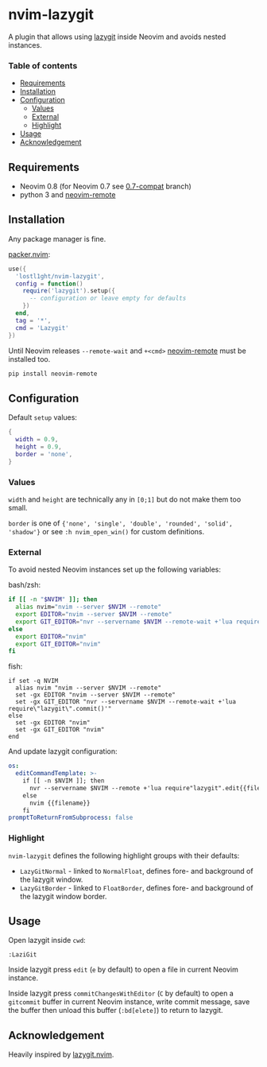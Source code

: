 # nvim-lazygit

A plugin that allows using [lazygit](https://github.com/jesseduffield/lazygit) inside Neovim
and avoids nested instances.

### Table of contents
* [Requirements](#requirements)
* [Installation](#installation)
* [Configuration](#configuration)
    * [Values](#values)
    * [External](#external)
    * [Highlight](#highlight)
* [Usage](#usage)
* [Acknowledgement](#acknowledgement)

## Requirements

* Neovim 0.8 (for Neovim 0.7 see [0.7-compat](https://github.com/lostl1ght/nvim-lazygit/tree/0.7-compat) branch)
* python 3 and [neovim-remote](https://github.com/mhinz/neovim-remote)

## Installation

Any package manager is fine.

[packer.nvim](https://github.com/wbthomason/packer.nvim):

```lua
use({
  'lostl1ght/nvim-lazygit',
  config = function()
    require('lazygit').setup({
      -- configuration or leave empty for defaults
    })
  end,
  tag = '*',
  cmd = 'Lazygit'
})
```

Until Neovim releases `--remote-wait` and `+<cmd>` [neovim-remote](https://github.com/mhinz/neovim-remote)
must be installed too.

```bash
pip install neovim-remote
```

## Configuration

Default `setup` values:

```lua
{
  width = 0.9,
  height = 0.9,
  border = 'none',
}
```

### Values

`width` and `height` are technically any in `[0;1]` but do not make them too small.

`border` is one of `{'none', 'single', 'double', 'rounded', 'solid', 'shadow'}` or see `:h nvim_open_win()`
for custom definitions.

### External

To avoid nested Neovim instances set up the following variables:

bash/zsh:
```bash
if [[ -n "$NVIM" ]]; then
  alias nvim="nvim --server $NVIM --remote"
  export EDITOR="nvim --server $NVIM --remote"
  export GIT_EDITOR="nvr --servername $NVIM --remote-wait +'lua require\"lazygit\".commit()'"
else
  export EDITOR="nvim"
  export GIT_EDITOR="nvim"
fi
```

fish:
```fish
if set -q NVIM
  alias nvim "nvim --server $NVIM --remote"
  set -gx EDITOR "nvim --server $NVIM --remote"
  set -gx GIT_EDITOR "nvr --servername $NVIM --remote-wait +'lua require\"lazygit\".commit()'"
else
  set -gx EDITOR "nvim"
  set -gx GIT_EDITOR "nvim"
end
```

And update lazygit configuration:
```yaml
os:
  editCommandTemplate: >-
    if [[ -n $NVIM ]]; then
      nvr --servername $NVIM --remote +'lua require"lazygit".edit{{filename}}'
    else
      nvim {{filename}}
    fi
promptToReturnFromSubprocess: false
```

### Highlight

`nvim-lazygit` defines the following highlight groups with their defaults:

* `LazyGitNormal` - linked to `NormalFloat`, defines fore- and background of the lazygit window.
* `LazyGitBorder` - linked to `FloatBorder`,  defines fore- and background of the lazygit window border.

## Usage

Open lazygit inside `cwd`:
```vim
:LaziGit
```

Inside lazygit press `edit` (`e` by default) to open a file in current Neovim instance.

Inside lazygit press `commitChangesWithEditor` (`C` by default) to open a `gitcommit` buffer
in current Neovim instance, write commit message, save the buffer then unload this buffer
(`:bd[elete]`) to return to lazygit.

## Acknowledgement

Heavily inspired by [lazygit.nvim](https://github.com/kdheepak/lazygit.nvim).
